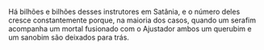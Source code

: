 ﻿Há bilhões e bilhões desses instrutores em Satânia, e o número deles cresce constantemente porque, na maioria dos casos, quando um serafim acompanha um mortal fusionado com o Ajustador ambos um querubim e um sanobim são deixados para trás.
